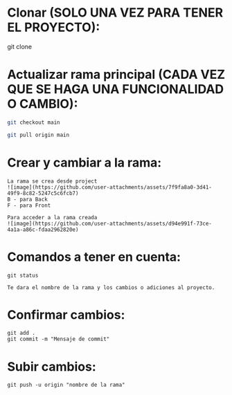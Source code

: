 # Clonar (SOLO UNA VEZ PARA TENER EL PROYECTO):
git clone <URL>

# Actualizar rama principal (CADA VEZ QUE SE HAGA UNA FUNCIONALIDAD O CAMBIO):
```sh
git checkout main

git pull origin main
```
# Crear y cambiar a la rama:
```
La rama se crea desde project
![image](https://github.com/user-attachments/assets/7f9fa8a0-3d41-49f9-8c82-5247c5c6fcb7)
B - para Back
F - para Front

Para acceder a la rama creada
![image](https://github.com/user-attachments/assets/d94e991f-73ce-4a1a-a86c-fdaa2962820e)

```

# Comandos a tener en cuenta:

```
git status

Te dara el nombre de la rama y los cambios o adiciones al proyecto.
```

# Confirmar cambios:
```
git add .
git commit -m "Mensaje de commit"
```
# Subir cambios:
```
git push -u origin "nombre de la rama"
```
